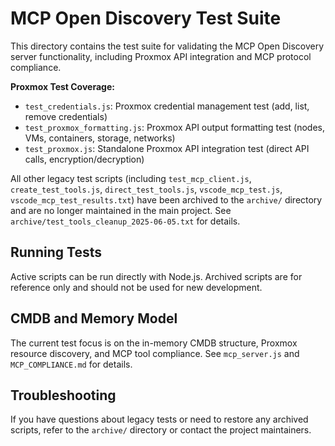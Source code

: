 # MCP Open Discovery Test Suite

This directory contains the test suite for validating the MCP Open Discovery server functionality, including Proxmox API integration and MCP protocol compliance.

**Proxmox Test Coverage:**

- `test_credentials.js`: Proxmox credential management test (add, list, remove credentials)
- `test_proxmox_formatting.js`: Proxmox API output formatting test (nodes, VMs, containers, storage, networks)
- `test_proxmox.js`: Standalone Proxmox API integration test (direct API calls, encryption/decryption)

All other legacy test scripts (including `test_mcp_client.js`, `create_test_tools.js`, `direct_test_tools.js`, `vscode_mcp_test.js`, `vscode_mcp_test_results.txt`) have been archived to the `archive/` directory and are no longer maintained in the main project. See `archive/test_tools_cleanup_2025-06-05.txt` for details.

## Running Tests

Active scripts can be run directly with Node.js. Archived scripts are for reference only and should not be used for new development.

## CMDB and Memory Model

The current test focus is on the in-memory CMDB structure, Proxmox resource discovery, and MCP tool compliance. See `mcp_server.js` and `MCP_COMPLIANCE.md` for details.

## Troubleshooting

If you have questions about legacy tests or need to restore any archived scripts, refer to the `archive/` directory or contact the project maintainers.
